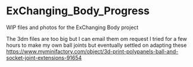 # ExChanging_Body_Progress

WIP files and photos for the ExChanging Body project

The 3dm files are too big but I can email them om request
I tried for a few hours to make my own ball joints but eventually settled on adapting these https://www.myminifactory.com/object/3d-print-polypanels-ball-and-socket-joint-extensions-91654
